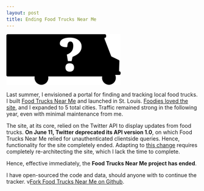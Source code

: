 ```yaml
---
layout: post
title: Ending Food Trucks Near Me
---
```


<img src="/images/ftnmQuestion.png" alt="Food Trucks Near Me" />

Last summer, I envisioned a portal for finding and tracking local food trucks. I built [Food Trucks Near Me](http://foodtrucksnearme.com) and launched in St. Louis. [Foodies loved the site](http://www.philipithomas.com/food-truck-stl-on-fox-2-news-in-the-morning/), and I expanded to 5 total cities. Traffic remained strong in the following year, even with minimal maintenance from me. 

The site, at its core, relied on the Twitter API to display updates from food trucks. **On June 11, Twitter deprecated its API version 1.0**, on which Food Trucks Near Me relied for unauthenticated clientside queries. Hence, functionality for the site completely ended. Adapting to [this change](https://dev.twitter.com/blog/api-v1-is-retired) requires completely re-architecting the site, which I lack the time to complete.

Hence, effective immediately, the **Food Trucks Near Me project has ended**. 

I have open-sourced the code and data, should anyone with to continue the tracker. v[Fork Food Trucks Near Me on Github](https://github.com/philipithomas/FoodTrucksNearMe).
